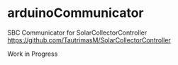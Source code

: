 # arduinoCommunicator
SBC Communicator for SolarCollectorController
https://github.com/TautrimasM/SolarCollectorController

Work in Progress
